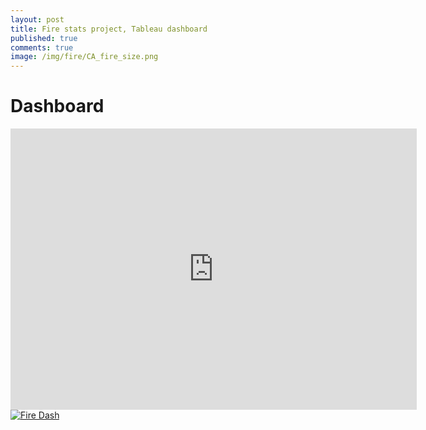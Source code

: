 ```yaml
---
layout: post
title: Fire stats project, Tableau dashboard
published: true
comments: true
image: /img/fire/CA_fire_size.png
---
```


# Dashboard

<iframe seamless frameborder="0" src="https://public.tableau.com/views/1_88MillionUSFires/FireDash?:language=en-US&:display_count=n&:origin=viz_share_link" width = '650' height = '450' scrolling='yes' ></iframe> 

<div class='tableauPlaceholder' id='viz1697756683333' style='position: relative'><noscript><a href='#'><img alt='Fire Dash ' src='https:&#47;&#47;public.tableau.com&#47;static&#47;images&#47;1_&#47;1_88MillionUSFires&#47;FireDash&#47;1_rss.png' style='border: none' /></a></noscript><object class='tableauViz'  style='display:none;'><param name='host_url' value='https%3A%2F%2Fpublic.tableau.com%2F' /> <param name='embed_code_version' value='3' /> <param name='site_root' value='' /><param name='name' value='1_88MillionUSFires&#47;FireDash' /><param name='tabs' value='no' /><param name='toolbar' value='yes' /><param name='static_image' value='https:&#47;&#47;public.tableau.com&#47;static&#47;images&#47;1_&#47;1_88MillionUSFires&#47;FireDash&#47;1.png' /> <param name='animate_transition' value='yes' /><param name='display_static_image' value='yes' /><param name='display_spinner' value='yes' /><param name='display_overlay' value='yes' /><param name='display_count' value='yes' /><param name='language' value='en-US' /></object></div>                <script type='text/javascript'>                    var divElement = document.getElementById('viz1697756683333');                    var vizElement = divElement.getElementsByTagName('object')[0];                    if ( divElement.offsetWidth > 800 ) { vizElement.style.width='1000px';vizElement.style.height='827px';} else if ( divElement.offsetWidth > 500 ) { vizElement.style.width='1000px';vizElement.style.height='827px';} else { vizElement.style.width='100%';vizElement.style.height='2027px';}                     var scriptElement = document.createElement('script');                    scriptElement.src = 'https://public.tableau.com/javascripts/api/viz_v1.js';                    vizElement.parentNode.insertBefore(scriptElement, vizElement);                </script>
